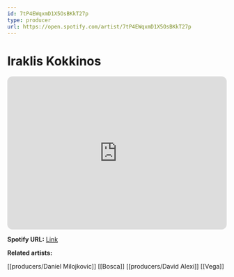```yaml
---
id: 7tP4EWqxmD1X5OsBKkT27p
type: producer
url: https://open.spotify.com/artist/7tP4EWqxmD1X5OsBKkT27p
---
```

# Iraklis Kokkinos

<iframe style="border-radius:12px" src="https://open.spotify.com/embed/artist/7tP4EWqxmD1X5OsBKkT27p" width="100%" height="352" frameBorder="0" allowfullscreen="" allow="autoplay; clipboard-write; encrypted-media; fullscreen; picture-in-picture" loading="lazy"></iframe>

**Spotify URL:** [Link](https://open.spotify.com/artist/7tP4EWqxmD1X5OsBKkT27p)

**Related artists:**

[[producers/Daniel Milojkovic]]
[[Bosca]]
[[producers/David Alexi]]
[[Vega]]
